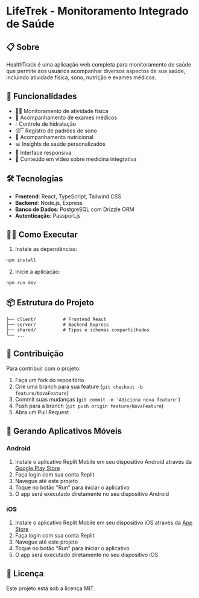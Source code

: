
# LifeTrek - Monitoramento Integrado de Saúde

## 📋 Sobre

HealthTrack é uma aplicação web completa para monitoramento de saúde que permite aos usuários acompanhar diversos aspectos de sua saúde, incluindo atividade física, sono, nutrição e exames médicos.

## 🚀 Funcionalidades

- 🏃‍♂️ Monitoramento de atividade física
- 💊 Acompanhamento de exames médicos
- 💧 Controle de hidratação
- 😴 Registro de padrões de sono
- 🥗 Acompanhamento nutricional
- 📊 Insights de saúde personalizados
- 📱 Interface responsiva
- 🎥 Conteúdo em vídeo sobre medicina integrativa

## 🛠️ Tecnologias

- **Frontend**: React, TypeScript, Tailwind CSS
- **Backend**: Node.js, Express
- **Banco de Dados**: PostgreSQL com Drizzle ORM
- **Autenticação**: Passport.js

## 🏃‍♂️ Como Executar

1. Instale as dependências:
```bash
npm install
```

2. Inicie a aplicação:
```bash
npm run dev
```

## 📦 Estrutura do Projeto

```
├── client/          # Frontend React
├── server/          # Backend Express
├── shared/          # Tipos e schemas compartilhados
└── ...
```

## 👥 Contribuição

Para contribuir com o projeto:

1. Faça um fork do repositório
2. Crie uma branch para sua feature (`git checkout -b feature/NovaFeature`)
3. Commit suas mudanças (`git commit -m 'Adiciona nova feature'`)
4. Push para a branch (`git push origin feature/NovaFeature`)
5. Abra um Pull Request

## 📱 Gerando Aplicativos Móveis

### Android

1. Instale o aplicativo Replit Mobile em seu dispositivo Android através da [Google Play Store](https://play.google.com/store/apps/details?id=com.replit.mobile)
2. Faça login com sua conta Replit
3. Navegue até este projeto
4. Toque no botão "Run" para iniciar o aplicativo
5. O app será executado diretamente no seu dispositivo Android

### iOS

1. Instale o aplicativo Replit Mobile em seu dispositivo iOS através da [App Store](https://apps.apple.com/us/app/replit-mobile/id1614022293)
2. Faça login com sua conta Replit
3. Navegue até este projeto
4. Toque no botão "Run" para iniciar o aplicativo
5. O app será executado diretamente no seu dispositivo iOS

## 📄 Licença

Este projeto está sob a licença MIT.
